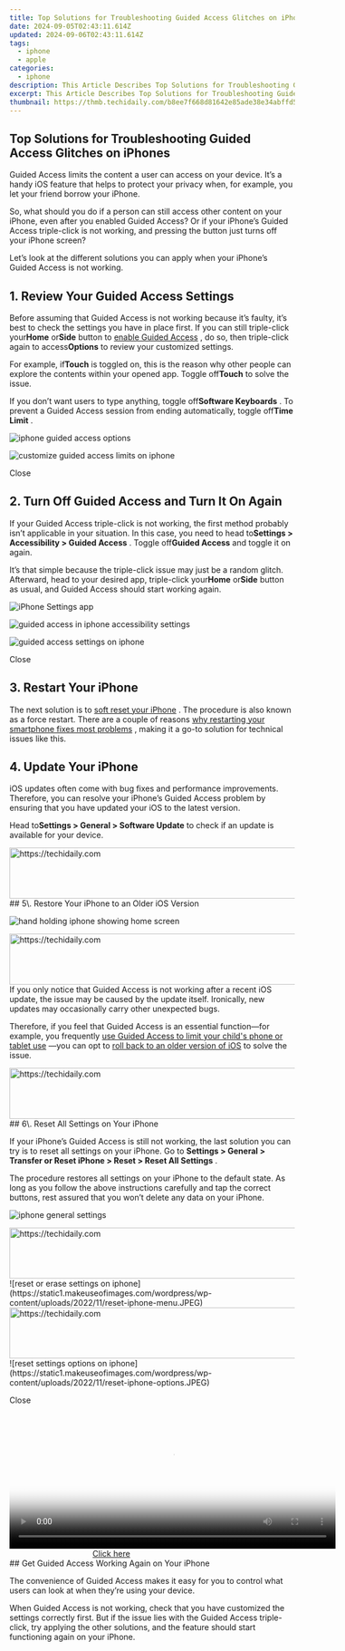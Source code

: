 ```yaml
---
title: Top Solutions for Troubleshooting Guided Access Glitches on iPhones
date: 2024-09-05T02:43:11.614Z
updated: 2024-09-06T02:43:11.614Z
tags:
  - iphone
  - apple
categories:
  - iphone
description: This Article Describes Top Solutions for Troubleshooting Guided Access Glitches on iPhones
excerpt: This Article Describes Top Solutions for Troubleshooting Guided Access Glitches on iPhones
thumbnail: https://thmb.techidaily.com/b8ee7f668d81642e85ade38e34abffd540ab85d6f715874a1c53fa95c5d6dc9a.png
---
```


## Top Solutions for Troubleshooting Guided Access Glitches on iPhones

 Guided Access limits the content a user can access on your device. It’s a handy iOS feature that helps to protect your privacy when, for example, you let your friend borrow your iPhone.

 So, what should you do if a person can still access other content on your iPhone, even after you enabled Guided Access? Or if your iPhone’s Guided Access triple-click is not working, and pressing the button just turns off your iPhone screen?

 Let’s look at the different solutions you can apply when your iPhone’s Guided Access is not working.

## 1\. Review Your Guided Access Settings

 Before assuming that Guided Access is not working because it’s faulty, it’s best to check the settings you have in place first. If you can still triple-click your**Home** or**Side** button to [enable Guided Access](https://www.makeuseof.com/tag/guided-access-iphone/) , do so, then triple-click again to access**Options** to review your customized settings.

 For example, if**Touch** is toggled on, this is the reason why other people can explore the contents within your opened app. Toggle off**Touch** to solve the issue.

 If you don’t want users to type anything, toggle off**Software Keyboards** . To prevent a Guided Access session from ending automatically, toggle off**Time Limit** .

![iphone guided access options](https://static1.makeuseofimages.com/wordpress/wp-content/uploads/2022/11/img_5214.jpeg)

![customize guided access limits on iphone](https://static1.makeuseofimages.com/wordpress/wp-content/uploads/2022/11/img_5213.jpeg)

Close

## 2\. Turn Off Guided Access and Turn It On Again

 If your Guided Access triple-click is not working, the first method probably isn’t applicable in your situation. In this case, you need to head to**Settings > Accessibility > Guided Access** . Toggle off**Guided Access** and toggle it on again.

 It’s that simple because the triple-click issue may just be a random glitch. Afterward, head to your desired app, triple-click your**Home** or**Side** button as usual, and Guided Access should start working again.

![iPhone Settings app](https://static1.makeuseofimages.com/wordpress/wp-content/uploads/2022/09/settings-general.JPEG)

![guided access in iphone accessibility settings](https://static1.makeuseofimages.com/wordpress/wp-content/uploads/2022/11/guided-access-1.JPEG)

![guided access settings on iphone](https://static1.makeuseofimages.com/wordpress/wp-content/uploads/2022/11/guided-access-2.JPEG)

Close

## 3\. Restart Your iPhone

 The next solution is to [soft reset your iPhone](https://www.makeuseof.com/iphone-soft-reset/) . The procedure is also known as a force restart. There are a couple of reasons [why restarting your smartphone fixes most problems](https://www.makeuseof.com/why-restarting-smartphone-fixes-most-problems/) , making it a go-to solution for technical issues like this.

## 4\. Update Your iPhone

 iOS updates often come with bug fixes and performance improvements. Therefore, you can resolve your iPhone’s Guided Access problem by ensuring that you have updated your iOS to the latest version.

 Head to**Settings > General > Software Update** to check if an update is available for your device.

<!-- affiliate ads begin -->
<a href="https://aligracehair.sjv.io/c/5597632/1902309/19272" target="_top" id="1902309">
  <img src="//a.impactradius-go.com/display-ad/19272-1902309" border="0" alt="https://techidaily.com" width="728" height="90"/>
</a>
<img height="0" width="0" src="https://aligracehair.sjv.io/i/5597632/1902309/19272" style="position:absolute;visibility:hidden;" border="0" />
<!-- affiliate ads end -->
## 5\. Restore Your iPhone to an Older iOS Version

![hand holding iphone showing home screen](https://static1.makeuseofimages.com/wordpress/wp-content/uploads/2022/10/MUO-in-article-image-(1200px-by-600px-21-ratio)-(14).jpg)

<!-- affiliate ads begin -->
<a href="https://appsumo.8odi.net/c/5597632/2105874/7443" target="_top" id="2105874">
  <img src="//a.impactradius-go.com/display-ad/7443-2105874" border="0" alt="https://techidaily.com" width="728" height="90"/>
</a>
<img height="0" width="0" src="https://appsumo.8odi.net/i/5597632/2105874/7443" style="position:absolute;visibility:hidden;" border="0" />
<!-- affiliate ads end -->
 If you only notice that Guided Access is not working after a recent iOS update, the issue may be caused by the update itself. Ironically, new updates may occasionally carry other unexpected bugs.

 Therefore, if you feel that Guided Access is an essential function—for example, you frequently [use Guided Access to limit your child's phone or tablet use](https://www.makeuseof.com/how-to-limit-kids-ipad-with-guided-access/) —you can opt to [roll back to an older version of iOS](https://www.makeuseof.com/how-to-downgrade-ios/) to solve the issue.

<!-- affiliate ads begin -->
<a href="https://coinrule.sjv.io/c/5597632/1610918/18409" target="_top" id="1610918">
  <img src="//a.impactradius-go.com/display-ad/18409-1610918" border="0" alt="https://techidaily.com" width="728" height="90"/>
</a>
<img height="0" width="0" src="https://coinrule.sjv.io/i/5597632/1610918/18409" style="position:absolute;visibility:hidden;" border="0" />
<!-- affiliate ads end -->
## 6\. Reset All Settings on Your iPhone

 If your iPhone’s Guided Access is still not working, the last solution you can try is to reset all settings on your iPhone. Go to **Settings > General > Transfer or Reset iPhone > Reset > Reset All Settings** .

 The procedure restores all settings on your iPhone to the default state. As long as you follow the above instructions carefully and tap the correct buttons, rest assured that you won’t delete any data on your iPhone.

![iphone general settings](https://static1.makeuseofimages.com/wordpress/wp-content/uploads/2022/11/iphone-reset.JPEG)

<!-- affiliate ads begin -->
<a href="https://aligracehair.sjv.io/c/5597632/1886019/19272" target="_top" id="1886019">
  <img src="//a.impactradius-go.com/display-ad/19272-1886019" border="0" alt="https://techidaily.com" width="728" height="90"/>
</a>
<img height="0" width="0" src="https://aligracehair.sjv.io/i/5597632/1886019/19272" style="position:absolute;visibility:hidden;" border="0" />
<!-- affiliate ads end -->
![reset or erase settings on iphone](https://static1.makeuseofimages.com/wordpress/wp-content/uploads/2022/11/reset-iphone-menu.JPEG)

<!-- affiliate ads begin -->
<a href="https://aligracehair.sjv.io/c/5597632/1896510/19272" target="_top" id="1896510">
  <img src="//a.impactradius-go.com/display-ad/19272-1896510" border="0" alt="https://techidaily.com" width="728" height="90"/>
</a>
<img height="0" width="0" src="https://aligracehair.sjv.io/i/5597632/1896510/19272" style="position:absolute;visibility:hidden;" border="0" />
<!-- affiliate ads end -->
![reset settings options on iphone](https://static1.makeuseofimages.com/wordpress/wp-content/uploads/2022/11/reset-iphone-options.JPEG)

Close

<!-- affiliate ads begin -->
<span id="1983573">
					<video width="576" height="240" style="cursor:pointer"
           poster="//a.impactradius-go.com/display-clicktoplayimage/1983573.png"
           onclick="if(!this.playClicked){this.play();this.setAttribute('controls',true);this.playClicked=true;}">
	   <source src="//a.impactradius-go.com/display-ad/22993-1983573">
	   <img src="//a.impactradius-go.com/display-clicktoplayimage/1983573.png" style="border: none; height: 100%; width: 100%; object-fit: contain">
	</video>
	<div style="width:360px;text-align:center"><a href="javascript:window.open(decodeURIComponent('https%3A%2F%2Fhomestyler.sjv.io%2Fc%2F5597632%2F1983573%2F22993'), '_blank');void(0);">Click here</a></div>
</span>
<img height="0" width="0" src="https://imp.pxf.io/i/5597632/1983573/22993" style="position:absolute;visibility:hidden;" border="0" />
<!-- affiliate ads end -->
## Get Guided Access Working Again on Your iPhone

 The convenience of Guided Access makes it easy for you to control what users can look at when they’re using your device.

 When Guided Access is not working, check that you have customized the settings correctly first. But if the issue lies with the Guided Access triple-click, try applying the other solutions, and the feature should start functioning again on your iPhone.

<ins class="adsbygoogle"
     style="display:block"
     data-ad-format="autorelaxed"
     data-ad-client="ca-pub-7571918770474297"
     data-ad-slot="1223367746"></ins>



<ins class="adsbygoogle"
     style="display:block"
     data-ad-client="ca-pub-7571918770474297"
     data-ad-slot="8358498916"
     data-ad-format="auto"
     data-full-width-responsive="true"></ins>


